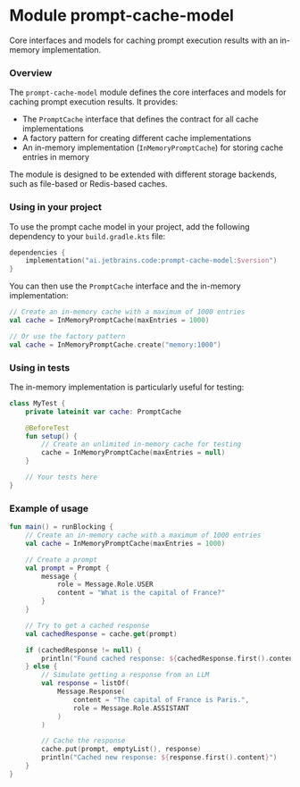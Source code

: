 # Module prompt-cache-model

Core interfaces and models for caching prompt execution results with an in-memory implementation.

### Overview

The `prompt-cache-model` module defines the core interfaces and models for caching prompt execution results. It provides:

- The `PromptCache` interface that defines the contract for all cache implementations
- A factory pattern for creating different cache implementations
- An in-memory implementation (`InMemoryPromptCache`) for storing cache entries in memory

The module is designed to be extended with different storage backends, such as file-based or Redis-based caches.

### Using in your project

To use the prompt cache model in your project, add the following dependency to your `build.gradle.kts` file:

```kotlin
dependencies {
    implementation("ai.jetbrains.code:prompt-cache-model:$version")
}
```

You can then use the `PromptCache` interface and the in-memory implementation:

```kotlin
// Create an in-memory cache with a maximum of 1000 entries
val cache = InMemoryPromptCache(maxEntries = 1000)

// Or use the factory pattern
val cache = InMemoryPromptCache.create("memory:1000")
```

### Using in tests

The in-memory implementation is particularly useful for testing:

```kotlin
class MyTest {
    private lateinit var cache: PromptCache

    @BeforeTest
    fun setup() {
        // Create an unlimited in-memory cache for testing
        cache = InMemoryPromptCache(maxEntries = null)
    }

    // Your tests here
}
```

### Example of usage

```kotlin
fun main() = runBlocking {
    // Create an in-memory cache with a maximum of 1000 entries
    val cache = InMemoryPromptCache(maxEntries = 1000)

    // Create a prompt
    val prompt = Prompt {
        message {
            role = Message.Role.USER
            content = "What is the capital of France?"
        }
    }

    // Try to get a cached response
    val cachedResponse = cache.get(prompt)

    if (cachedResponse != null) {
        println("Found cached response: ${cachedResponse.first().content}")
    } else {
        // Simulate getting a response from an LLM
        val response = listOf(
            Message.Response(
                content = "The capital of France is Paris.",
                role = Message.Role.ASSISTANT
            )
        )

        // Cache the response
        cache.put(prompt, emptyList(), response)
        println("Cached new response: ${response.first().content}")
    }
}
```
